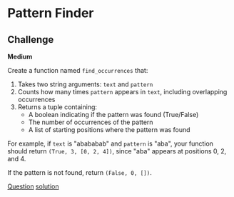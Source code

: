 # Pattern Finder

## Challenge

**Medium**

Create a function named `find_occurrences` that:

1. Takes two string arguments: `text` and `pattern`
2. Counts how many times `pattern` appears in `text`, including overlapping occurrences
3. Returns a tuple containing:
   * A boolean indicating if the pattern was found (True/False)
   * The number of occurrences of the pattern
   * A list of starting positions where the pattern was found

For example, if `text` is "abababab" and `pattern` is "aba", your function should return `(True, 3, [0, 2, 4])`, since "aba" appears at positions 0, 2, and 4.

If the pattern is not found, return `(False, 0, [])`.

[Question](q.py) [solution](solution.py)
